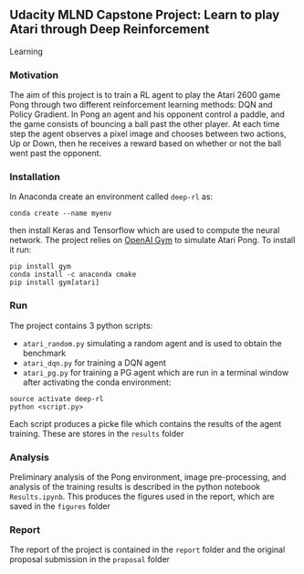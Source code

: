 ## Udacity MLND Capstone Project: Learn to play Atari through Deep Reinforcement 
Learning

### Motivation
The aim of this project is to train a RL agent to play the Atari 2600 game Pong 
through two different reinforcement learning methods: DQN and Policy Gradient.
In Pong an agent and his opponent control a paddle, and the game consists of 
bouncing a ball past the other player. At each time step the agent observes a 
pixel image and chooses between two actions, Up or Down, then he receives a 
reward based on whether or not the ball went past the opponent. 

### Installation
In Anaconda create an environment called `deep-rl` as:
```
conda create --name myenv
```
then install Keras and Tensorflow which are used to compute the neural network.
The project relies on [OpenAI Gym](https://gym.openai.com/envs/Pong-v0/) to 
simulate Atari Pong. To install it run:
```
pip install gym
conda install -c anaconda cmake
pip install gym[atari]
```  

### Run
The project contains 3 python scripts:
 - `atari_random.py` simulating a random agent and is used to obtain the 
 benchmark 
 - `atari_dqn.py` for training a DQN agent
 - `atari_pg.py` for training a PG agent
which are run in a terminal window after activating the conda environment:
```
source activate deep-rl
python <script.py>
```
Each script produces a picke file which contains the results of the agent 
training. These are stores in the `results` folder

### Analysis
Preliminary analysis of the Pong environment, image pre-processing, and analysis
of the training results is described in the python notebook `Results.ipynb`. 
This produces the figures used in the report, which are saved in the 
`figures` folder 

### Report
The report of the project is contained in the `report` folder and the original
proposal submission in the `proposal` folder 


